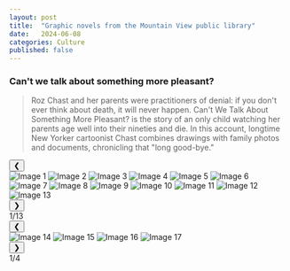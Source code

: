 ```yaml
---
layout: post
title:  "Graphic novels from the Mountain View public library"
date:   2024-06-08
categories: Culture
published: false
---
```


<h3>Can't we talk about something more pleasant?</h3>

> Roz Chast and her parents were practitioners of denial: if you don't ever think about death, it will never happen. 
Can't We Talk About Something More Pleasant? is the story of an only child watching her parents age well into their nineties and die. 
In this account, longtime New Yorker cartoonist Chast combines drawings with family photos and documents, chronicling that "long good-bye."

<div class="carousel-container">
    <button class="carousel-button prev" onclick="moveSlide(-1)">&#10094;</button>
    <div class="carousel-slides">
        <img src="/image/graphic_1.jpg" alt="Image 1">
        <img src="/image/graphic_2.jpg" alt="Image 2">
        <img src="/image/graphic_3.jpg" alt="Image 3">
        <img src="/image/graphic_4.jpg" alt="Image 4">
        <img src="/image/graphic_5.jpg" alt="Image 5">
        <img src="/image/graphic_6.jpg" alt="Image 6">
        <img src="/image/graphic_7.jpg" alt="Image 7">
        <img src="/image/graphic_8.jpg" alt="Image 8">
        <img src="/image/graphic_9.jpg" alt="Image 9">
        <img src="/image/graphic_10.jpg" alt="Image 10">
        <img src="/image/graphic_11.jpg" alt="Image 11">
        <img src="/image/graphic_12.jpg" alt="Image 12">
        <img src="/image/graphic_13.jpg" alt="Image 13">
        <!-- Add more images as needed -->
    </div>
    <button class="carousel-button next" onclick="moveSlide(1)">&#10095;</button>
    <div class="image-index">1/13</div>
</div>

<div class="carousel-container">
    <button class="carousel-button prev" onclick="moveSlide(-1)">&#10094;</button>
    <div class="carousel-slides">
        <img src="/image/graphic_14.jpg" alt="Image 14">
        <img src="/image/graphic_15.jpg" alt="Image 15">
        <img src="/image/graphic_16.jpg" alt="Image 16">
        <img src="/image/graphic_17.jpg" alt="Image 17">
        <!-- Add more images as needed -->
    </div>
    <button class="carousel-button next" onclick="moveSlide(1)">&#10095;</button>
    <div class="image-index">1/4</div>
</div>

<script>
let currentIndex = 0;

function moveSlide(direction) {
  const carousel = document.querySelector('.carousel-slides');
  const images = carousel.querySelectorAll('img');
  const totalImages = images.length;

  currentIndex += direction;

  // Handle reaching the end or beginning
  if (currentIndex >= totalImages) {
    currentIndex = 0;
  } else if (currentIndex < 0) {
    currentIndex = totalImages - 1;
  }

  // Move the carousel
  carousel.style.transform = `translateX(${-currentIndex * 100}%)`;

  // Update image index text
  document.querySelector('.image-index').textContent = `${currentIndex + 1}/${totalImages}`;
}

document.addEventListener("DOMContentLoaded", function() {
  // Set initial state
  const images = document.querySelectorAll('.carousel-slides img');
  const totalImages = images.length;
  document.querySelector('.image-index').textContent = `1/${totalImages}`;
});
</script>
